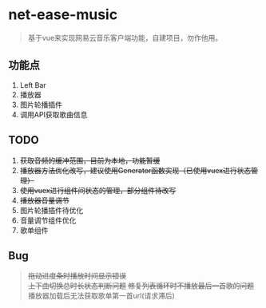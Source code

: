 # net-ease-music

> 基于vue来实现网易云音乐客户端功能，自建项目，勿作他用。

## 功能点
1. Left Bar
2. 播放器
3. 图片轮播插件
4. 调用API获取歌曲信息

## TODO
1. ~~获取音频的缓冲范围，目前为本地，功能暂缓~~
2. ~~播放器方法优化改写，建议使用Generator函数实现（已使用vuex进行状态管理）~~
3. ~~使用vuex进行组件间状态的管理，部分组件待改写~~
4. ~~播放器音量调节~~
5. 图片轮播插件待优化
6. 音量调节组件优化
7. 歌单组件

## Bug
> ~~拖动进度条时播放时间显示错误~~  
> ~~上下曲切换总时长状态判断问题~~
> ~~修复列表循环时不播放最后一首歌的问题~~
> 播放器加载后无法获取歌单第一首url(请求滞后)